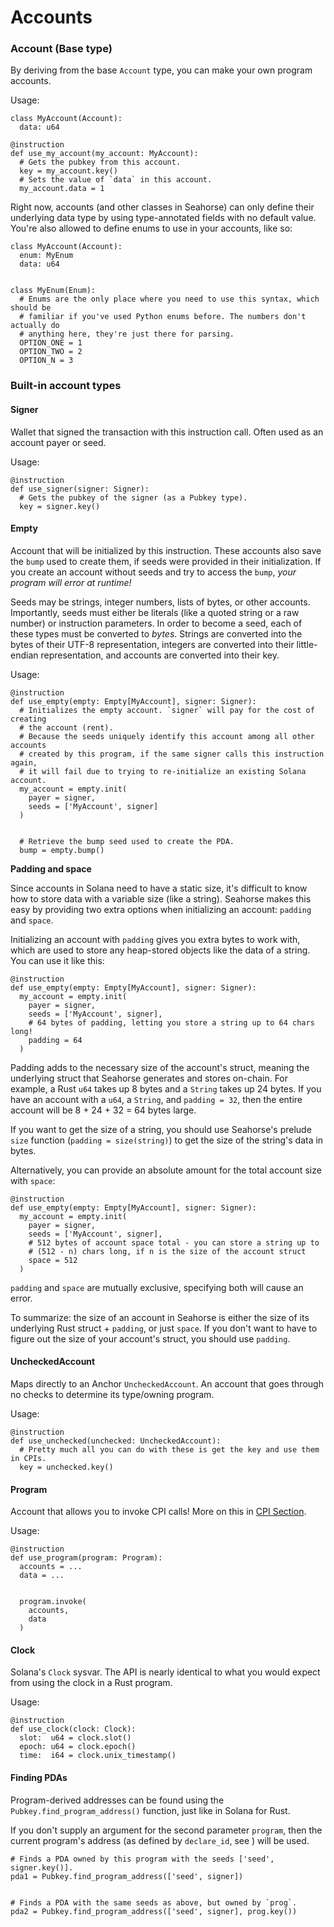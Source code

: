 # Accounts

### Account (Base type) <a href="#account-base-type" id="account-base-type"></a>

By deriving from the base `Account` type, you can make your own program accounts.

Usage:

```
class MyAccount(Account):
  data: u64
  
@instruction
def use_my_account(my_account: MyAccount):
  # Gets the pubkey from this account.
  key = my_account.key()
  # Sets the value of `data` in this account.
  my_account.data = 1
```

Right now, accounts (and other classes in Seahorse) can only define their underlying data type by using type-annotated fields with no default value. You're also allowed to define enums to use in your accounts, like so:

```
class MyAccount(Account):
  enum: MyEnum
  data: u64


class MyEnum(Enum):
  # Enums are the only place where you need to use this syntax, which should be
  # familiar if you've used Python enums before. The numbers don't actually do
  # anything here, they're just there for parsing.
  OPTION_ONE = 1
  OPTION_TWO = 2
  OPTION_N = 3
```

### Built-in account types <a href="#built-in-account-types" id="built-in-account-types"></a>

#### Signer <a href="#signer" id="signer"></a>

Wallet that signed the transaction with this instruction call. Often used as an account payer or seed.

Usage:

```
@instruction
def use_signer(signer: Signer):
  # Gets the pubkey of the signer (as a Pubkey type).
  key = signer.key()
```

#### Empty <a href="#empty" id="empty"></a>

Account that will be initialized by this instruction. These accounts also save the `bump` used to create them, if seeds were provided in their initialization. If you create an account without seeds and try to access the `bump`, _your program will error at runtime!_

Seeds may be strings, integer numbers, lists of bytes, or other accounts. Importantly, seeds must either be literals (like a quoted string or a raw number) or instruction parameters. In order to become a seed, each of these types must be converted to _bytes_. Strings are converted into the bytes of their UTF-8 representation, integers are converted into their little-endian representation, and accounts are converted into their key.

Usage:

```
@instruction
def use_empty(empty: Empty[MyAccount], signer: Signer):
  # Initializes the empty account. `signer` will pay for the cost of creating
  # the account (rent).
  # Because the seeds uniquely identify this account among all other accounts
  # created by this program, if the same signer calls this instruction again,
  # it will fail due to trying to re-initialize an existing Solana account.
  my_account = empty.init(
    payer = signer,
    seeds = ['MyAccount', signer]
  )


  # Retrieve the bump seed used to create the PDA.
  bump = empty.bump()
```

**Padding and space**

Since accounts in Solana need to have a static size, it's difficult to know how to store data with a variable size (like a string). Seahorse makes this easy by providing two extra options when initializing an account: `padding` and `space`.

Initializing an account with `padding` gives you extra bytes to work with, which are used to store any heap-stored objects like the data of a string. You can use it like this:

```
@instruction
def use_empty(empty: Empty[MyAccount], signer: Signer):
  my_account = empty.init(
    payer = signer,
    seeds = ['MyAccount', signer],
    # 64 bytes of padding, letting you store a string up to 64 chars long!
    padding = 64
  )
```

Padding adds to the necessary size of the account's struct, meaning the underlying struct that Seahorse generates and stores on-chain. For example, a Rust `u64` takes up 8 bytes and a `String` takes up 24 bytes. If you have an account with a `u64`, a `String`, and `padding = 32`, then the entire account will be 8 + 24 + 32 = 64 bytes large.

If you want to get the size of a string, you should use Seahorse's prelude `size` function (`padding = size(string)`) to get the size of the string's data in bytes.

Alternatively, you can provide an absolute amount for the total account size with `space`:

```
@instruction
def use_empty(empty: Empty[MyAccount], signer: Signer):
  my_account = empty.init(
    payer = signer,
    seeds = ['MyAccount', signer],
    # 512 bytes of account space total - you can store a string up to
    # (512 - n) chars long, if n is the size of the account struct
    space = 512
  )
```

`padding` and `space` are mutually exclusive, specifying both will cause an error.

To summarize: the size of an account in Seahorse is either the size of its underlying Rust struct + `padding`, or just `space`. If you don't want to have to figure out the size of your account's struct, you should use `padding`.

#### UncheckedAccount <a href="#unchecked-account" id="unchecked-account"></a>

Maps directly to an Anchor `UncheckedAccount`. An account that goes through no checks to determine its type/owning program.

Usage:

```
@instruction
def use_unchecked(unchecked: UncheckedAccount):
  # Pretty much all you can do with these is get the key and use them in CPIs.
  key = unchecked.key()
```

#### Program <a href="#program" id="program"></a>

Account that allows you to invoke CPI calls! More on this in [CPI Section](https://www.seahorse.dev/using-seahorse/cross-program-invocations-cpis).

Usage:

```
@instruction
def use_program(program: Program):
  accounts = ...
  data = ...


  program.invoke(
    accounts,
    data
  )
```

#### Clock <a href="#clock" id="clock"></a>

Solana's `Clock` sysvar. The API is nearly identical to what you would expect from using the clock in a Rust program.

Usage:

```
@instruction
def use_clock(clock: Clock):
  slot:  u64 = clock.slot()
  epoch: u64 = clock.epoch()
  time:  i64 = clock.unix_timestamp()
```

#### Finding PDAs <a href="#finding-pd-as" id="finding-pd-as"></a>

Program-derived addresses can be found using the `Pubkey.find_program_address()` function, just like in Solana for Rust.

If you don't supply an argument for the second parameter `program`, then the current program's address (as defined by `declare_id`, see ) will be used.

```
# Finds a PDA owned by this program with the seeds ['seed', signer.key()].
pda1 = Pubkey.find_program_address(['seed', signer])


# Finds a PDA with the same seeds as above, but owned by `prog`.
pda2 = Pubkey.find_program_address(['seed', signer], prog.key())
```
